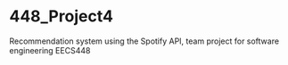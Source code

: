 # 448_Project4
Recommendation system using the Spotify API, team project for software engineering EECS448
